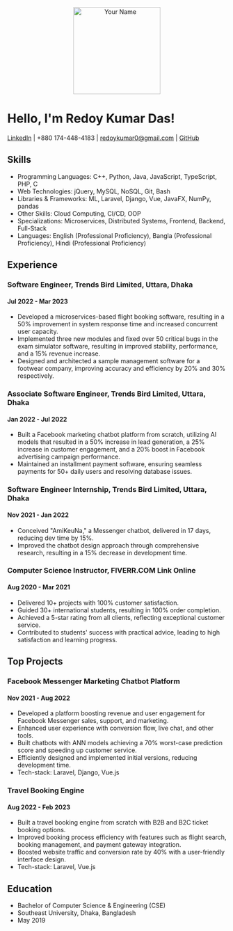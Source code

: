 <div align="center">
  <img src="https://avatars.githubusercontent.com/u/45695777?v=4" alt="Your Name" width="200" height="200">
</div>

# Hello, I'm Redoy Kumar Das!

[LinkedIn](https://www.linkedin.com/in/redoy-kumar-das/) | +880 174-448-4183 | redoykumar0@gmail.com | [GitHub](https://github.com/yourusername)

## Skills
- Programming Languages: C++, Python, Java, JavaScript, TypeScript, PHP, C
- Web Technologies: jQuery, MySQL, NoSQL, Git, Bash
- Libraries & Frameworks: ML, Laravel, Django, Vue, JavaFX, NumPy, pandas
- Other Skills: Cloud Computing, CI/CD, OOP
- Specializations: Microservices, Distributed Systems, Frontend, Backend, Full-Stack
- Languages: English (Professional Proficiency), Bangla (Professional Proficiency), Hindi (Professional Proficiency)

## Experience
### Software Engineer, Trends Bird Limited, Uttara, Dhaka
#### Jul 2022 - Mar 2023
- Developed a microservices-based flight booking software, resulting in a 50% improvement in system response time and increased concurrent user capacity.
- Implemented three new modules and fixed over 50 critical bugs in the exam simulator software, resulting in improved stability, performance, and a 15% revenue increase.
- Designed and architected a sample management software for a footwear company, improving accuracy and efficiency by 20% and 30% respectively.

### Associate Software Engineer, Trends Bird Limited, Uttara, Dhaka
#### Jan 2022 - Jul 2022
- Built a Facebook marketing chatbot platform from scratch, utilizing AI models that resulted in a 50% increase in lead generation, a 25% increase in customer engagement, and a 20% boost in Facebook advertising campaign performance.
- Maintained an installment payment software, ensuring seamless payments for 50+ daily users and resolving database issues.

### Software Engineer Internship, Trends Bird Limited, Uttara, Dhaka
#### Nov 2021 - Jan 2022
- Conceived "AmiKeuNa," a Messenger chatbot, delivered in 17 days, reducing dev time by 15%.
- Improved the chatbot design approach through comprehensive research, resulting in a 15% decrease in development time.

### Computer Science Instructor, FIVERR.COM Link Online
#### Aug 2020 - Mar 2021
- Delivered 10+ projects with 100% customer satisfaction.
- Guided 30+ international students, resulting in 100% order completion.
- Achieved a 5-star rating from all clients, reflecting exceptional customer service.
- Contributed to students' success with practical advice, leading to high satisfaction and learning progress.

## Top Projects
### Facebook Messenger Marketing Chatbot Platform
#### Nov 2021 - Aug 2022
- Developed a platform boosting revenue and user engagement for Facebook Messenger sales, support, and marketing.
- Enhanced user experience with conversion flow, live chat, and other tools.
- Built chatbots with ANN models achieving a 70% worst-case prediction score and speeding up customer service.
- Efficiently designed and implemented initial versions, reducing development time.
- Tech-stack: Laravel, Django, Vue.js

### Travel Booking Engine
#### Aug 2022 - Feb 2023
- Built a travel booking engine from scratch with B2B and B2C ticket booking options.
- Improved booking process efficiency with features such as flight search, booking management, and payment gateway integration.
- Boosted website traffic and conversion rate by 40% with a user-friendly interface design.
- Tech-stack: Laravel, Vue.js

## Education
- Bachelor of Computer Science & Engineering (CSE)
- Southeast University, Dhaka, Bangladesh
- May 2019
